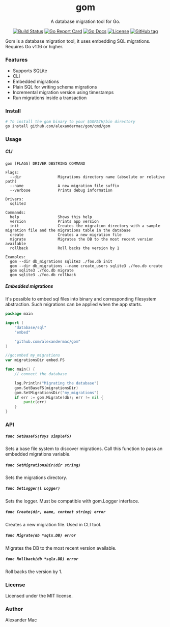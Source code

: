 <p align="center">
  <h1 align="center">gom</h1>
  <p align="center">A database migration tool for Go.</p>
  <p align="center">
    <a href="https://github.com/alexandermac/gom/actions/workflows/ci.yml?query=branch%3Amaster"><img src="https://github.com/alexandermac/gom/actions/workflows/ci.yml/badge.svg" alt="Build Status"></a>
    <a href="https://goreportcard.com/report/github.com/alexandermac/gom"><img src="https://goreportcard.com/badge/github.com/alexandermac/gom" alt="Go Report Card"></a>
    <a href="https://pkg.go.dev/github.com/alexandermac/gom"><img src="https://pkg.go.dev/badge/github.com/alexandermac/gom.svg" alt="Go Docs"></a>
    <a href="LICENSE"><img src="https://img.shields.io/github/license/alexandermac/gom.svg" alt="License"></a>
    <a href="https://img.shields.io/github/v/tag/alexandermac/gom"><img src="https://img.shields.io/github/v/tag/alexandermac/gom" alt="GitHub tag"></a>
  </p>
</p>

Gom is a database migration tool, it uses embedding SQL migrations. Requires Go v1.16 or higher.

### Features
- Supports SQLite
- CLI
- Embedded migrations
- Plain SQL for writing schema migrations
- Incremental migration version using timestamps
- Run migrations inside a transaction

### Install
```sh
# To install the gom binary to your $GOPATH/bin directory
go install github.com/alexandermac/gom/cmd/gom
```

### Usage

##### CLI
```
gom [FLAGS] DRIVER DBSTRING COMMAND

Flags:
  --dir                Migrations directory name (absolute or relative path)
  --name               A new migration file suffix
  --verbose            Prints debug information

Drivers:
  sqlite3

Commands:
  help                 Shows this help
  version              Prints app version
  init                 Creates the migration directory with a sample migration file and the migrations table in the database
  create               Creates a new migration file
  migrate              Migrates the DB to the most recent version available
  rollback             Roll backs the version by 1

Examples:
  gom --dir db_migrations sqlite3 ./foo.db init
  gom --dir db_migrations --name create_users sqlite3 ./foo.db create
  gom sqlite3 ./foo.db migrate
  gom sqlite3 ./foo.db rollback
```

##### Embedded migrations

It's possible to embed sql files into binary and corresponding filesystem abstraction. Such migrations can be applied when the app starts.
```go
package main

import (
    "database/sql"
    "embed"

    "github.com/alexandermac/gom"
)

//go:embed my_migrations
var migrationsDir embed.FS

func main() {
	// connect the database

	log.Println("Migrating the database")
	gom.SetBaseFS(migrationsDir)
	gom.SetMigrationsDir("my_migrations")
	if err := gom.Migrate(db); err != nil {
		panic(err)
	}
}
```

### API

##### `func SetBaseFS(fsys simpleFS)`
Sets a base file system to discover migrations. Call this function to pass an embedded migrations variable.

##### `func SetMigrationsDir(dir string)`
Sets the migrations directory.

##### `func SetLogger(l Logger)`
Sets the logger. Must be compatible with gom.Logger interface.

##### `func Create(dir, name, content string) error`
Creates a new migration file. Used in CLI tool.

##### `func Migrate(db *sqlx.DB) error`
Migrates the DB to the most recent version available.

##### `func Rollback(db *sqlx.DB) error`
Roll backs the version by 1.

### License
Licensed under the MIT license.

### Author
Alexander Mac
